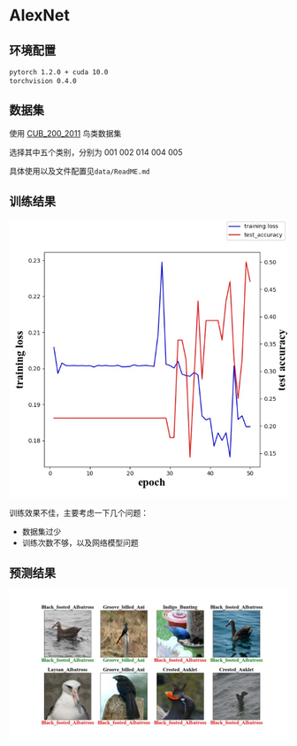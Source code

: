 # AlexNet

## 环境配置
```
pytorch 1.2.0 + cuda 10.0
torchvision 0.4.0
```

## 数据集
使用 [CUB_200_2011](http://www.vision.caltech.edu/visipedia-data/CUB-200-2011/CUB_200_2011.tgz) 鸟类数据集

选择其中五个类别，分别为 001 002 014 004 005

具体使用以及文件配置见`data/ReadME.md`

## 训练结果
![train](./result/train.jpg)

训练效果不佳，主要考虑一下几个问题：
* 数据集过少
* 训练次数不够，以及网络模型问题

## 预测结果
![predict](./result/predict.jpg)